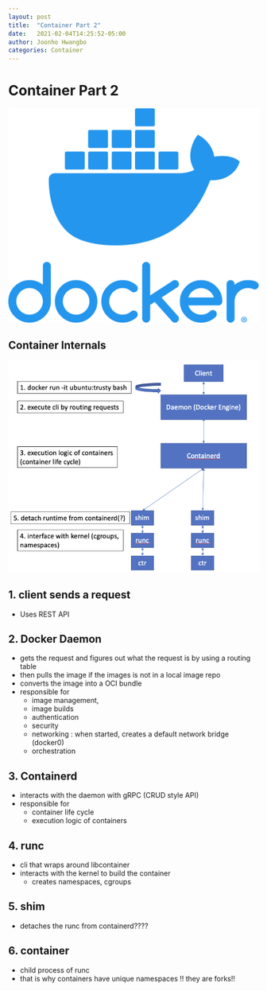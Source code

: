 ```yaml
---
layout: post
title:  "Container Part 2"
date:   2021-02-04T14:25:52-05:00
author: Joonho Hwangbo 
categories: Container
---
```

# Container Part 2
![Docker](/assets/docker_logo.png)

## Container Internals
![Docker Internals](/assets/DockerInternals.png)

## 1. client sends a request
- Uses REST API

## 2. Docker Daemon
- gets the request and figures out what the request is by using a routing table
- then pulls the image if the images is not in a local image repo
- converts the image into a OCI bundle
- responsible for
    - image management,
    - image builds
    - authentication
    - security
    - networking : when started, creates a default network bridge (docker0)
    - orchestration

## 3. Containerd
- interacts with the daemon with gRPC (CRUD style API)
- responsible for
    - container life cycle
    - execution logic of containers

## 4. runc
- cli that wraps around libcontainer
- interacts with the kernel to build the container
    - creates namespaces, cgroups

## 5. shim
- detaches the runc from containerd????

## 6. container
- child process of runc
- that is why containers have unique namespaces !! they are forks!!
